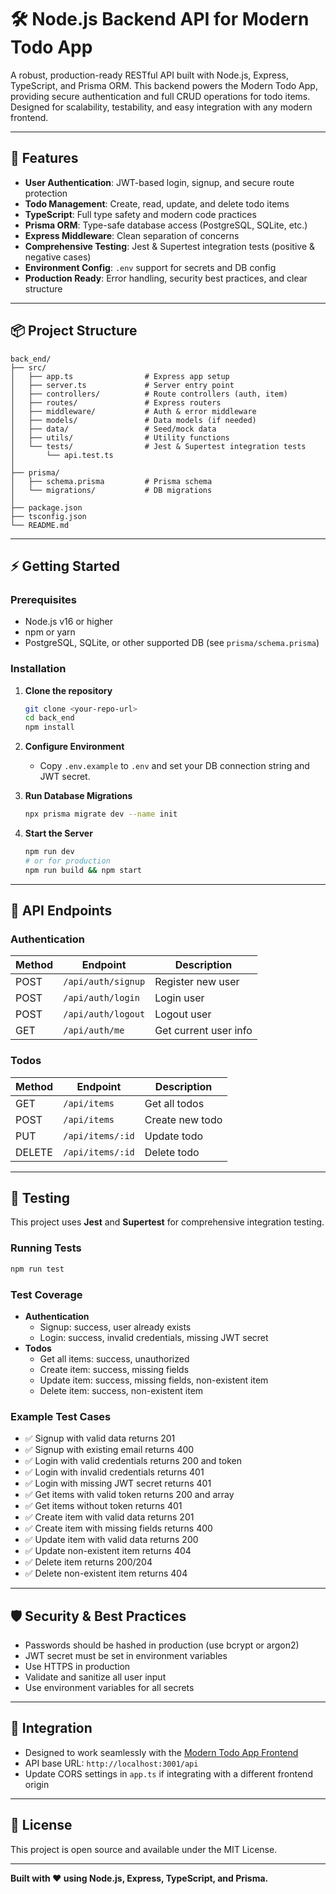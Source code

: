 # 🛠️ Node.js Backend API for Modern Todo App

A robust, production-ready RESTful API built with Node.js, Express, TypeScript, and Prisma ORM. This backend powers the Modern Todo App, providing secure authentication and full CRUD operations for todo items. Designed for scalability, testability, and easy integration with any modern frontend.

---

## 🚀 Features

- **User Authentication**: JWT-based login, signup, and secure route protection
- **Todo Management**: Create, read, update, and delete todo items
- **TypeScript**: Full type safety and modern code practices
- **Prisma ORM**: Type-safe database access (PostgreSQL, SQLite, etc.)
- **Express Middleware**: Clean separation of concerns
- **Comprehensive Testing**: Jest & Supertest integration tests (positive & negative cases)
- **Environment Config**: `.env` support for secrets and DB config
- **Production Ready**: Error handling, security best practices, and clear structure

---

## 📦 Project Structure

```
back_end/
├── src/
│   ├── app.ts                # Express app setup
│   ├── server.ts             # Server entry point
│   ├── controllers/          # Route controllers (auth, item)
│   ├── routes/               # Express routers
│   ├── middleware/           # Auth & error middleware
│   ├── models/               # Data models (if needed)
│   ├── data/                 # Seed/mock data
│   ├── utils/                # Utility functions
│   └── tests/                # Jest & Supertest integration tests
│       └── api.test.ts
│
├── prisma/
│   ├── schema.prisma         # Prisma schema
│   └── migrations/           # DB migrations
│
├── package.json
├── tsconfig.json
└── README.md
```

---

## ⚡ Getting Started

### Prerequisites
- Node.js v16 or higher
- npm or yarn
- PostgreSQL, SQLite, or other supported DB (see `prisma/schema.prisma`)

### Installation

1. **Clone the repository**
   ```bash
   git clone <your-repo-url>
   cd back_end
   npm install
   ```

2. **Configure Environment**
   - Copy `.env.example` to `.env` and set your DB connection string and JWT secret.

3. **Run Database Migrations**
   ```bash
   npx prisma migrate dev --name init
   ```

4. **Start the Server**
   ```bash
   npm run dev
   # or for production
   npm run build && npm start
   ```

---

## 🔑 API Endpoints

### Authentication
| Method | Endpoint             | Description           |
|--------|----------------------|-----------------------|
| POST   | `/api/auth/signup`   | Register new user     |
| POST   | `/api/auth/login`    | Login user            |
| POST   | `/api/auth/logout`   | Logout user           |
| GET    | `/api/auth/me`       | Get current user info |

### Todos
| Method | Endpoint             | Description           |
|--------|----------------------|-----------------------|
| GET    | `/api/items`         | Get all todos         |
| POST   | `/api/items`         | Create new todo       |
| PUT    | `/api/items/:id`     | Update todo           |
| DELETE | `/api/items/:id`     | Delete todo           |

---

## 🧪 Testing

This project uses **Jest** and **Supertest** for comprehensive integration testing.

### Running Tests
```bash
npm run test
```

### Test Coverage
- **Authentication**
  - Signup: success, user already exists
  - Login: success, invalid credentials, missing JWT secret
- **Todos**
  - Get all items: success, unauthorized
  - Create item: success, missing fields
  - Update item: success, missing fields, non-existent item
  - Delete item: success, non-existent item

### Example Test Cases
- ✅ Signup with valid data returns 201
- ✅ Signup with existing email returns 400
- ✅ Login with valid credentials returns 200 and token
- ✅ Login with invalid credentials returns 401
- ✅ Login with missing JWT secret returns 401
- ✅ Get items with valid token returns 200 and array
- ✅ Get items without token returns 401
- ✅ Create item with valid data returns 201
- ✅ Create item with missing fields returns 400
- ✅ Update item with valid data returns 200
- ✅ Update non-existent item returns 404
- ✅ Delete item returns 200/204
- ✅ Delete non-existent item returns 404

---

## 🛡️ Security & Best Practices
- Passwords should be hashed in production (use bcrypt or argon2)
- JWT secret must be set in environment variables
- Use HTTPS in production
- Validate and sanitize all user input
- Use environment variables for all secrets

---

## 🧩 Integration
- Designed to work seamlessly with the [Modern Todo App Frontend](../front_end/todo_app/README.md)
- API base URL: `http://localhost:3001/api`
- Update CORS settings in `app.ts` if integrating with a different frontend origin

---

## 📝 License

This project is open source and available under the MIT License.

---

**Built with ❤️ using Node.js, Express, TypeScript, and Prisma.**
